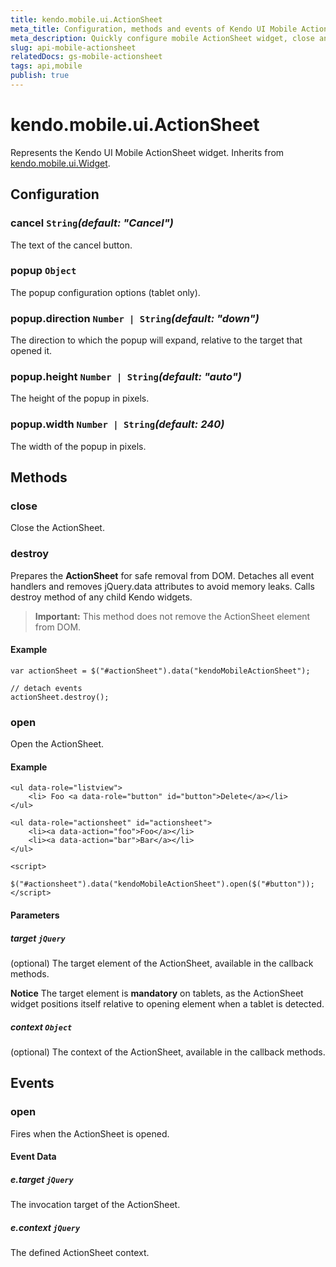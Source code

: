 ```yaml
---
title: kendo.mobile.ui.ActionSheet
meta_title: Configuration, methods and events of Kendo UI Mobile ActionSheet
meta_description: Quickly configure mobile ActionSheet widget, close and open it using methods, find which events to use.
slug: api-mobile-actionsheet
relatedDocs: gs-mobile-actionsheet
tags: api,mobile
publish: true
---
```


# kendo.mobile.ui.ActionSheet

Represents the Kendo UI Mobile ActionSheet widget. Inherits from [kendo.mobile.ui.Widget](/api/framework/mobilewidget).

## Configuration

### cancel `String`*(default: "Cancel")*

 The text of the cancel button.

### popup `Object`

The popup configuration options (tablet only).

### popup.direction `Number | String`*(default: "down")*

 The direction to which the popup will expand, relative to the target that opened it.

### popup.height `Number | String`*(default: "auto")*

 The height of the popup in pixels.

### popup.width `Number | String`*(default: 240)*

 The width of the popup in pixels.

## Methods

### close

Close the ActionSheet.

### destroy
Prepares the **ActionSheet** for safe removal from DOM. Detaches all event handlers and removes jQuery.data attributes to avoid memory leaks. Calls destroy method of any child Kendo widgets.

> **Important:** This method does not remove the ActionSheet element from DOM.

#### Example

    var actionSheet = $("#actionSheet").data("kendoMobileActionSheet");

    // detach events
    actionSheet.destroy();

### open

Open the ActionSheet.

#### Example

    <ul data-role="listview">
        <li> Foo <a data-role="button" id="button">Delete</a></li>
    </ul>

    <ul data-role="actionsheet" id="actionsheet">
        <li><a data-action="foo">Foo</a></li>
        <li><a data-action="bar">Bar</a></li>
    </ul>

    <script>
        $("#actionsheet").data("kendoMobileActionSheet").open($("#button"));
    </script>

#### Parameters

##### target `jQuery`

(optional) The target element of the ActionSheet, available in the callback methods.

**Notice** The target element is **mandatory** on tablets, as the ActionSheet widget positions itself relative to opening element when a tablet is detected.

##### context `Object`

(optional) The context of the ActionSheet, available in the callback methods.


## Events

### open

Fires when the ActionSheet is opened.

#### Event Data

##### e.target `jQuery`

The invocation target of the ActionSheet.

##### e.context `jQuery`

The defined ActionSheet context.
